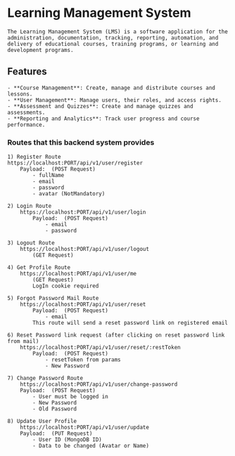# Learning Management System
    The Learning Management System (LMS) is a software application for the administration, documentation, tracking, reporting, automation, and delivery of educational courses, training programs, or learning and development programs. 

## Features
    - **Course Management**: Create, manage and distribute courses and lessons.
    - **User Management**: Manage users, their roles, and access rights.
    - **Assessment and Quizzes**: Create and manage quizzes and assessments.
    - **Reporting and Analytics**: Track user progress and course performance.

### Routes that this backend system provides
    1) Register Route
    https://localhost:PORT/api/v1/user/register
        Payload:  (POST Request)
            - fullName
            - email
            - password
            - avatar (NotMandatory)

    2) Login Route
        https://localhost:PORT/api/v1/user/login
            Payload:  (POST Request)
                - email
                - password

    3) Logout Route
        https://localhost:PORT/api/v1/user/logout
            (GET Request)

    4) Get Profile Route
        https://localhost:PORT/api/v1/user/me
            (GET Request)
            LogIn cookie required

    5) Forgot Password Mail Route
        https://localhost:PORT/api/v1/user/reset
            Payload:  (POST Request)
                - email
            This route will send a reset password link on registered email

    6) Reset Password link request (after clicking on reset password link from mail)
        https://localhost:PORT/api/v1/user/reset/:restToken
            Payload:  (POST Request)
                - resetToken from params
                - New Password

    7) Change Password Route
        https://localhost:PORT/api/v1/user/change-password
        Payload:  (POST Request)
            - User must be logged in
            - New Password
            - Old Password

    8) Update User Profile
        https://localhost:PORT/api/v1/user/update
        Payload:  (PUT Request)
            - User ID (MongoDB ID)
            - Data to be changed (Avatar or Name)
